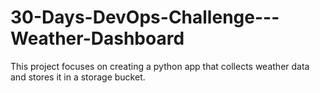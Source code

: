 # 30-Days-DevOps-Challenge---Weather-Dashboard
This project focuses on creating a python app that collects weather data and stores it in a storage bucket.
